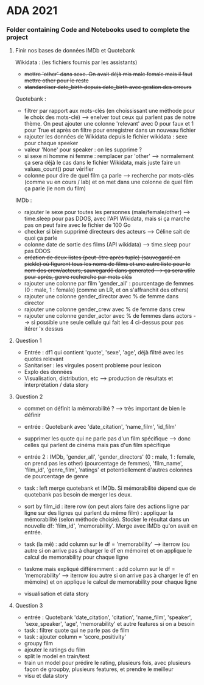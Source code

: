 # ADA 2021
### Folder containing Code and Notebooks used to complete the project

1. Finir nos bases de données IMDb et Quotebank 

    Wikidata : (les fichiers fournis par les assistants)
      - ~~mettre 'other' dans sexe. On avait déjà mis male female mais il faut mettre other pour le reste~~
      - ~~standardiser date_birth depuis date_birth avec gestion des erreurs~~
    
    Quotebank : 
      -  filtrer par rapport aux mots-clés (en choississant une méthode pour le choix des mots-clé) --> enelver tout ceux qui parlent pas de notre thème. On peut ajouter une colonne 'relevant' avec 0 pour faux et 1 pour True et après on filtre pour enregistrer dans un nouveau fichier
      - rajouter les données de Wikidata depuis le fichier wikidata : sexe pour chaque speeker
      - valeur 'None' pour speaker : on les supprime ?
      - si sexe ni homme ni femme : remplacer par 'other' --> normalement ça sera déjà le cas dans le fichier Wikidata, mais juste faire un values_count() pour vérifier
      - colonne pour dire de quel film ça parle --> recherche par mots-clés (comme vu en cours / lab) et on met dans une colonne de quel film ça parle (le nom du film)


    IMDb : 
    - rajouter le sexe pour toutes les personnes (male/female/other) --> time.sleep pour pas DDOS, avec l'API Wikidata, mais si ça marche pas on peut faire avec le fichier de 100 Go
    - checker si bien supprimé directeurs des acteurs --> Céline sait de quoi ça parle
    - colonne date de sortie des films (API wikidata) --> time.sleep pour pas DDOS
    - ~~création de deux listes (peut-être après tuple) (sauvegardé en pickle) où figurent tous les noms de films et une autre liste pour le nom des crew/acteurs,      sauvegardé dans generated --> ça sera utile pour après, genre recherche par mots clés~~
    - rajouter une colonne par film 'gender_all' : pourcentage de femmes (0 : male, 1 : female) (comme un LR, et on s'affranchit des others)
    - rajouter une colonne gender_director avec % de femme dans director
    - rajouter une colonne gender_crew avec % de femme dans crew
    - rajouter une colonne gender_actor avec % de femmes dans actors --> si possible une seule cellule qui fait les 4 ci-dessus pour pas itérer 'x dessus
    
      
2. Question 1

      - Entrée : df1 qui contient 'quote', 'sexe', 'age', déjà filtré avec les quotes relevant
      - Sanitariser : les virgules posent probleme pour lexicon
      - Explo des données
      - Visualisation, distribution, etc --> production de résultats et interprétation / data story
  
3. Question 2

      - commet on définit la mémorabilité ? --> très important de bien le définir
      - entrée : Quotebank avec 'date_citation', 'name_film', 'id_film'
      - supprimer les quote qui ne parle pas d'un film spécifique --> donc celles qui parlent de cinéma mais pas d'un film spécifique


      - entrée 2 : IMDb, 'gender_all', 'gender_directors' (0 : male, 1 : female, on prend pas les other) (pourcentage de femmes), 'film_name', 'film_id', 'genre_film', 'ratings' et potentiellement d'autres colonnes de pourcentage de genre
      - task : left merge quotebank et IMDb. Si mémorabilité dépend que de quotebank pas besoin de merger les deux.
      - sort by film_id : itere row (on peut alors faire des actions ligne par ligne sur des lignes qui parlent du même film) : appliquer la mémorabilité (selon méthode choisie). Stocker le résultat dans un nouvelle df: 'film_id', 'memorability'. Merge avec IMDb qu'on avait en entrée.
      - task (la mê) : add column sur le df = 'memorability' --> iterrow (ou autre si on arrive pas à charger le df en mémoire) et on applique le calcul de memorability pour chaque ligne
      - taskme mais expliqué différemment : add column sur le df = 'memorability' --> iterrow (ou autre si on arrive pas à charger le df en mémoire) et on applique le calcul de memorability pour chaque ligne
      - visualisation et data story

4. Question 3

    - entrée : Quotebank 'date_citation', 'citation', 'name_film', 'speaker', 'sexe_speaker', 'age', 'memorability' et autre features si on a besoin
    - task : filtrer quote qui ne parle pas de film
    - task : ajouter column = 'score_positivity'
    - groupy film
    - ajouter le ratings du film
    - split le model en train/test
    - train un model pour prédire le rating, plusieurs fois, avec plusieurs façon de groupby, plusieurs features, et prendre le meilleur
    - visu et data story
 
